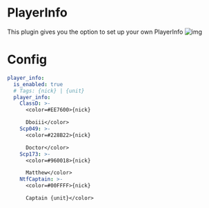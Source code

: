 # PlayerInfo
This plugin gives you the option to set up your own PlayerInfo
![img](https://img.shields.io/github/downloads/VersLugia/PlayerInfo/total?style=for-the-badge)

# Config
```yml
player_info:
  is_enabled: true
  # Tags: {nick} | {unit}
  player_info:
    ClassD: >-
      <color=#EE7600>{nick}

      Dboiii</color>
    Scp049: >-
      <color=#228B22>{nick}

      Doctor</color>
    Scp173: >-
      <color=#960018>{nick}

      Matthew</color>
    NtfCaptain: >-
      <color=#00FFFF>{nick}

      Captain {unit}</color>
```
